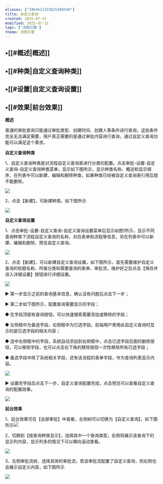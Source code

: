 ```yaml
---
aliases: ["1964612333825308540"]
title: 自定义查询
created: 2025-07-15
modified: 2025-07-15
tags: ['流程引擎']
theme: 流程引擎
---
```


## •[[#概述|概述]]

## •[[#种类|自定义查询种类]]

## •[[#设置|自定义查询设置]]

## •[[#效果|前台效果]]

**概述**

普通的审批查询只能通过审批类型、创建时间、创建人等条件进行查询，这些条件完全无法满足需要，用户真正需要的是通过审批内容进行查询，通过自定义查询功能可以满足这个需求。

**自定义查询种类**

1、自定义查询种类是对流程自定义查询表进行分类的配置。点击审批-设置-自定义查询-自定义查询种类菜单，显示如下图所示，显示种类名称、概述和显示顺序，在列表中可以新建、编辑和删除种类，如果种类已经被自定义查询表引用后就不能删除。

![](https://myhelpdoc.oss-cn-heyuan.aliyuncs.com/mdimages/a5ed45ac600c0b235e3a56aedfbd4818.jpg)

2、点击【新建】，可新建种类，如下图所示

![](https://myhelpdoc.oss-cn-heyuan.aliyuncs.com/mdimages/14d5e17f486798a8b9add589715fff80.jpg)

**自定义查询设置**

1、点击审批-设置-自定义查询-自定义查询设置菜单后显示如图1所示，显示不同查询种类下流程自定义查询的名称、对应表单和流程等信息，另在列表中可以新建、编辑和删除、预览自定义查询。

![](https://myhelpdoc.oss-cn-heyuan.aliyuncs.com/mdimages/fa7d554b240deffd1f0be6a8c3303339.jpg)

2、点击【新建】，可以新建自定义查询设置，如下图所示，首先需要维护自定义查询的标题名称、所属分类和需要查询的表单、审批流，维护好之后点击【保存并进入详细设置】按钮进行详细设置。

![](https://myhelpdoc.oss-cn-heyuan.aliyuncs.com/mdimages/ad07b59f9cd3c81efd86fc381b16e766.jpg)

▶ 第一步显示之前的查询基本信息，确认没有问题后点击下一步；

▶ 第二步如下图所示，配置查询需要显示的字段；

● 在字段顶部有查询按钮，可以快速搜索需要添加或移除的字段；

● 左侧框中为备选字段，右侧框中为已选字段，前端用户使用此自定义查询时显示的是已选字段的相关内容；

● 选中左侧框中的字段，系统自动添加到右侧框中，点击已选字段后面的删除按钮，可以移除字段，也可以点击右下角的移除按钮一次性移除所有已选字段；

● 备选字段中除了系统相关字段，还有该流程的表单字段，作为查询列表显示内容。

![](https://myhelpdoc.oss-cn-heyuan.aliyuncs.com/mdimages/3f0d80a7a2a6362879ab92d555666274.jpg)

▶ 设置完字段后点击下一步，自定义查询配置完成，点击预览可以查看自定义查询的配置效果。

![](https://myhelpdoc.oss-cn-heyuan.aliyuncs.com/mdimages/db0288670b75f3963a380cb0edbbc410.jpg)

**前台效果**

1、前台效果可在【全部审批】中查看，左侧树可以切换为【自定义查询】，如下图所示![](https://myhelpdoc.oss-cn-heyuan.aliyuncs.com/mdimages/ab9f86cf1a8cf3ab97eb6c96e4b229e6.jpg)

2、切换到【按查询种类显示】，选择其中一个查询类型，右侧将展示该查询下的显示列内容，显示列多的情况下可以横向滚动查看。

![](https://myhelpdoc.oss-cn-heyuan.aliyuncs.com/mdimages/f05fac37171630b615598607d59a13b1.jpg)

3、左侧审批流树，选择具体的审批流，若该审批流配置了自定义查询，则右侧也会展示自定义内容，如下图所示

![](https://myhelpdoc.oss-cn-heyuan.aliyuncs.com/mdimages/db6c586bb0f85d38506ea68aa5a215d3.jpg)

